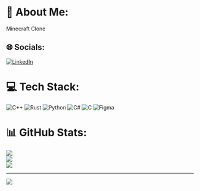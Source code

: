 # 💫 About Me:
Minecraft Clone<br>


## 🌐 Socials:
[![LinkedIn](https://img.shields.io/badge/LinkedIn-%230077B5.svg?logo=linkedin&logoColor=white)](https://linkedin.com/in/https://www.linkedin.com/in/ishaan-bisht-74b332280/) 

# 💻 Tech Stack:
![C++](https://img.shields.io/badge/c++-%2300599C.svg?style=for-the-badge&logo=c%2B%2B&logoColor=white) ![Rust](https://img.shields.io/badge/rust-%23000000.svg?style=for-the-badge&logo=rust&logoColor=white) ![Python](https://img.shields.io/badge/python-3670A0?style=for-the-badge&logo=python&logoColor=ffdd54) ![C#](https://img.shields.io/badge/c%23-%23239120.svg?style=for-the-badge&logo=csharp&logoColor=white) ![C](https://img.shields.io/badge/c-%2300599C.svg?style=for-the-badge&logo=c&logoColor=white) ![Figma](https://img.shields.io/badge/figma-%23F24E1E.svg?style=for-the-badge&logo=figma&logoColor=white)
# 📊 GitHub Stats:
![](https://github-readme-stats.vercel.app/api?username=ishaan-bisht&theme=dark&hide_border=false&include_all_commits=false&count_private=false)<br/>
![](https://github-readme-streak-stats.herokuapp.com/?user=ishaan-bisht&theme=dark&hide_border=false)<br/>
![](https://github-readme-stats.vercel.app/api/top-langs/?username=ishaan-bisht&theme=dark&hide_border=false&include_all_commits=false&count_private=false&layout=compact)

---
[![](https://visitcount.itsvg.in/api?id=ishaan-bisht&icon=0&color=0)](https://visitcount.itsvg.in)

<!-- Proudly created with GPRM ( https://gprm.itsvg.in ) -->
